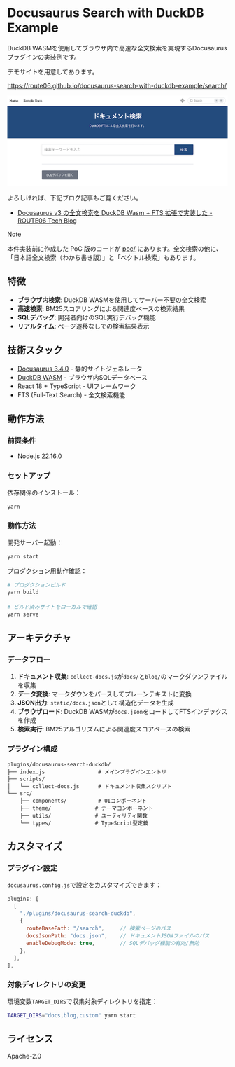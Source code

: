 # Docusaurus Search with DuckDB Example

DuckDB WASMを使用してブラウザ内で高速な全文検索を実現するDocusaurusプラグインの実装例です。

デモサイトを用意してあります。

https://route06.github.io/docusaurus-search-with-duckdb-example/search/

<picture>
  <source media="(prefers-color-scheme: dark)" srcset="screenshot-dark.png" />
  <source media="(prefers-color-scheme: light)" srcset="screenshot-light.png" />
  <img alt="スクリーンショット" src="screenshot-light.png" />
</picture>

よろしければ、下記ブログ記事もご覧ください。

* [Docusaurus v3 の全文検索を DuckDB Wasm \+ FTS 拡張で実装した \- ROUTE06 Tech Blog](https://tech.route06.co.jp/entry/2025/06/04/170000)

> [!NOTE]
> 本件実装前に作成した PoC 版のコードが [poc/](./poc/) にあります。全文検索の他に、「日本語全文検索（わかち書き版）」と「ベクトル検索」もあります。

## 特徴

- **ブラウザ内検索**: DuckDB WASMを使用してサーバー不要の全文検索
- **高速検索**: BM25スコアリングによる関連度ベースの検索結果
- **SQLデバッグ**: 開発者向けのSQL実行デバッグ機能
- **リアルタイム**: ページ遷移なしでの検索結果表示

## 技術スタック

- [Docusaurus 3.4.0](https://docusaurus.io/) - 静的サイトジェネレータ
- [DuckDB WASM](https://duckdb.org/docs/api/wasm/overview.html) - ブラウザ内SQLデータベース
- React 18 + TypeScript - UIフレームワーク
- FTS (Full-Text Search) - 全文検索機能

## 動作方法

### 前提条件

- Node.js 22.16.0

### セットアップ

依存関係のインストール：

```bash
yarn
```

### 動作方法

開発サーバー起動：

```bash
yarn start
```

プロダクション用動作確認：

```bash
# プロダクションビルド
yarn build

# ビルド済みサイトをローカルで確認
yarn serve
```

## アーキテクチャ

### データフロー

1. **ドキュメント収集**: `collect-docs.js`が`docs/`と`blog/`のマークダウンファイルを収集
2. **データ変換**: マークダウンをパースしてプレーンテキストに変換
3. **JSON出力**: `static/docs.json`として構造化データを生成
4. **ブラウザロード**: DuckDB WASMが`docs.json`をロードしてFTSインデックスを作成
5. **検索実行**: BM25アルゴリズムによる関連度スコアベースの検索

### プラグイン構成

```
plugins/docusaurus-search-duckdb/
├── index.js                 # メインプラグインエントリ
├── scripts/
│   └── collect-docs.js      # ドキュメント収集スクリプト
└── src/
    ├── components/          # UIコンポーネント
    ├── theme/              # テーマコンポーネント
    ├── utils/              # ユーティリティ関数
    └── types/              # TypeScript型定義
```

## カスタマイズ

### プラグイン設定

`docusaurus.config.js`で設定をカスタマイズできます：

```javascript
plugins: [
  [
    "./plugins/docusaurus-search-duckdb",
    {
      routeBasePath: "/search",     // 検索ページのパス
      docsJsonPath: "docs.json",    // ドキュメントJSONファイルのパス
      enableDebugMode: true,        // SQLデバッグ機能の有効/無効
    },
  ],
],
```

### 対象ディレクトリの変更

環境変数`TARGET_DIRS`で収集対象ディレクトリを指定：

```bash
TARGET_DIRS="docs,blog,custom" yarn start
```

## ライセンス

Apache-2.0

